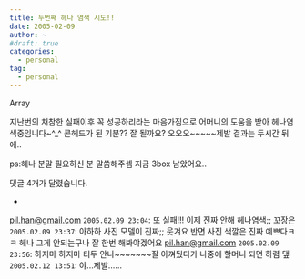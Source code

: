 ```yaml
---
title: 두번째 헤나 염색 시도!!
date: 2005-02-09
author: ~
#draft: true
categories:
  - personal
tag:
  - personal
---
```




Array

지난번의 처참한 실패이후
꼭 성공하리라는 마음가짐으로 어머니의 도움을 받아
헤나염색중임니다~^_^
콘헤드가 된 기분??
잘 될까요?
오오오~~~~~제발
결과는 두시간 뒤에..

ps:헤나 분말 필요하신 분 말씀해주셈
    지금 3box 남았어요..


 댓글  4개가 달렸습니다.

- 
 pil.han@gmail.com `2005.02.09 23:04`: 
또 실패!!! 이제 진짜 안해 헤나염색;;
 꼬장은 `2005.02.09 23:37`: 
아하하 사진 모델이 진짜;; 웃겨요 반면 사진 색깔은 진짜 예쁘다ㅋㅋ 헤나 그게 안되는구나 잘 한번 해봐야겠어요
 pil.han@gmail.com `2005.02.09 23:56`: 
하지마 하지마 티두 안나~~~~~~~잘 아껴뒀다가 나중에 할머니 되면 하렴
 &#45850; `2005.02.12 13:51`: 
야...제발......




